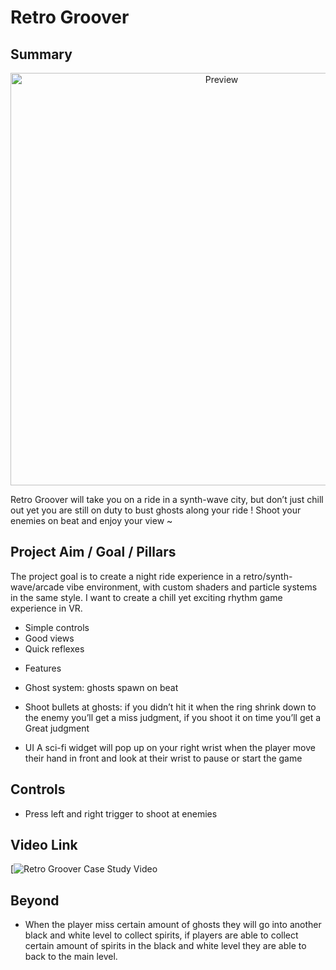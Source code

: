 # Retro Groover 

 

## Summary 

<p align="center">
  <img alt="Preview" width="660" alt="preview" src="https://github.com/VFS-VRAR/VAR05-RetroGroover-FinalProject/blob/main/RetroGrooveMainImage.jpg">
<p align="center">

Retro Groover will take you on a ride in a synth-wave city, but don’t just chill out yet you are still on duty to bust ghosts along your ride ! Shoot your enemies on beat and enjoy your view ~

## Project Aim / Goal / Pillars

The project goal is to create a night ride experience in a retro/synth-wave/arcade vibe environment, with custom shaders and particle systems in the same style. I want to create a chill yet exciting rhythm game experience in VR.
  -	Simple controls 
  -	Good views 
  -	Quick reflexes

*  Features
  -	Ghost system: ghosts spawn on beat 
  -	Shoot bullets at ghosts: if you didn’t hit it when the ring shrink down to the enemy you’ll get a miss judgment, if you shoot it on time you’ll  get a Great judgment   

-	UI 
A sci-fi  widget will pop up on your right wrist when the player move their hand in front and look at their wrist to pause or start the game 


## Controls
  -	Press left and right trigger to shoot at enemies 


## Video Link 

[![Retro Groover Case Study Video](https://youtu.be/_ZFO38cY8H4)

## Beyond
  -	When the player miss certain amount of ghosts they will go into another black and white level to collect spirits, if players are able to collect certain amount of spirits in the black and white level they are able to back to the main level. 
